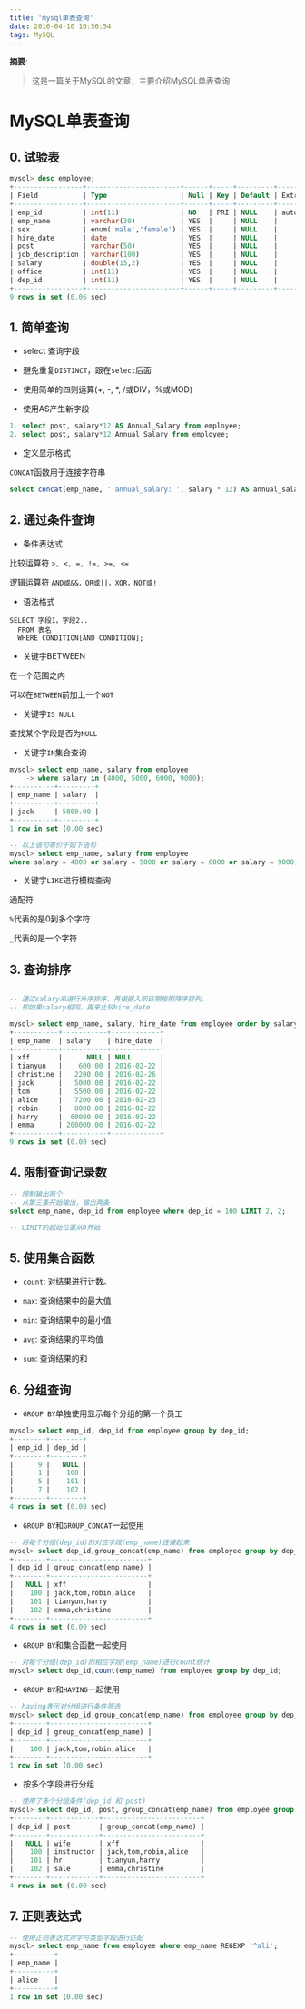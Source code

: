 ```yaml
---
title: 'mysql单表查询'
date: 2016-04-10 10:56:54
tags: MySQL
---
```


__摘要__:
> 这是一篇关于MySQL的文章，主要介绍MySQL单表查询

<!-- more -->
MySQL单表查询
=============

## 0. 试验表

```sql
mysql> desc employee;
+-----------------+-----------------------+------+-----+---------+----------------+
| Field           | Type                  | Null | Key | Default | Extra          |
+-----------------+-----------------------+------+-----+---------+----------------+
| emp_id          | int(11)               | NO   | PRI | NULL    | auto_increment |
| emp_name        | varchar(30)           | YES  |     | NULL    |                |
| sex             | enum('male','female') | YES  |     | NULL    |                |
| hire_date       | date                  | YES  |     | NULL    |                |
| post            | varchar(50)           | YES  |     | NULL    |                |
| job_description | varchar(100)          | YES  |     | NULL    |                |
| salary          | double(15,2)          | YES  |     | NULL    |                |
| office          | int(11)               | YES  |     | NULL    |                |
| dep_id          | int(11)               | YES  |     | NULL    |                |
+-----------------+-----------------------+------+-----+---------+----------------+
9 rows in set (0.06 sec)

```

## 1. 简单查询

+ select 查询字段

+ 避免重复`DISTINCT`，跟在`select`后面

+ 使用简单的四则运算(+, -, *, /或DIV，%或MOD)

+ 使用AS产生新字段

```sql
1. select post, salary*12 AS Annual_Salary from employee;
2. select post, salary*12 Annual_Salary from employee;
```

+ 定义显示格式

`CONCAT`函数用于连接字符串

```sql
select concat(emp_name, ' annual_salary: ', salary * 12) AS annual_salary from employee;
```

## 2. 通过条件查询

+ 条件表达式

比较运算符
`>, <, =, !=, >=, <=`

逻辑运算符
`AND或&&，OR或||，XOR，NOT或!`

+ 语法格式

```
SELECT 字段1，字段2..
  FROM 表名
  WHERE CONDITION[AND CONDITION];
```

+ 关键字BETWEEN

在一个范围之内

可以在`BETWEEN`前加上一个`NOT`

+ 关键字`IS NULL`

查找某个字段是否为`NULL`

+ 关键字`IN`集合查询

```sql
mysql> select emp_name, salary from employee
    -> where salary in (4000, 5000, 6000, 9000);
+----------+---------+
| emp_name | salary  |
+----------+---------+
| jack     | 5000.00 |
+----------+---------+
1 row in set (0.00 sec)

-- 以上语句等价于如下语句
mysql> select emp_name, salary from employee
where salary = 4000 or salary = 5000 or salary = 6000 or salary = 9000;
```

+ 关键字`LIKE`进行模糊查询

通配符

`%`代表的是0到多个字符

`_`代表的是一个字符


## 3. 查询排序

```sql

-- 通过salary来进行升序排序，再根据入职日期按照降序排列。
-- 即如果salary相同，再来比较hire_date

mysql> select emp_name, salary, hire_date from employee order by salary ASC, hire_date DESC;
+-----------+-----------+------------+
| emp_name  | salary    | hire_date  |
+-----------+-----------+------------+
| xff       |      NULL | NULL       |
| tianyun   |    600.00 | 2016-02-22 |
| christine |   2200.00 | 2016-02-26 |
| jack      |   5000.00 | 2016-02-22 |
| tom       |   5500.00 | 2016-02-22 |
| alice     |   7200.00 | 2016-02-23 |
| robin     |   8000.00 | 2016-02-22 |
| harry     |  60000.00 | 2016-02-22 |
| emma      | 200000.00 | 2016-02-22 |
+-----------+-----------+------------+
9 rows in set (0.00 sec)
```

## 4. 限制查询记录数

```sql
-- 限制输出两个
-- 从第三条开始输出，输出两条
select emp_name, dep_id from employee where dep_id = 100 LIMIT 2, 2;

-- LIMIT的起始位置从0开始
```

## 5. 使用集合函数

+ `count`: 对结果进行计数。

+ `max`: 查询结果中的最大值

+ `min`: 查询结果中的最小值

+ `avg`: 查询结果的平均值

+ `sum`: 查询结果的和

## 6. 分组查询

+ `GROUP BY`单独使用显示每个分组的第一个员工

```sql
mysql> select emp_id, dep_id from employee group by dep_id;
+--------+--------+
| emp_id | dep_id |
+--------+--------+
|      9 |   NULL |
|      1 |    100 |
|      5 |    101 |
|      7 |    102 |
+--------+--------+
4 rows in set (0.00 sec)
```

+ `GROUP BY`和`GROUP_CONCAT`一起使用

```sql
-- 将每个分组(dep_id)的对应字段(emp_name)连接起来
mysql> select dep_id,group_concat(emp_name) from employee group by dep_id;
+--------+------------------------+
| dep_id | group_concat(emp_name) |
+--------+------------------------+
|   NULL | xff                    |
|    100 | jack,tom,robin,alice   |
|    101 | tianyun,harry          |
|    102 | emma,christine         |
+--------+------------------------+
4 rows in set (0.00 sec)
```

+ `GROUP BY`和集合函数一起使用

```sql
-- 对每个分组(dep_id)的相应字段(emp_name)进行count统计
mysql> select dep_id,count(emp_name) from employee group by dep_id;

```

+ `GROUP BY`和`HAVING`一起使用

```sql
-- having表示对分组进行条件筛选
mysql> select dep_id,group_concat(emp_name) from employee group by dep_id having count(emp_name)) > 2;
+--------+------------------------+
| dep_id | group_concat(emp_name) |
+--------+------------------------+
|    100 | jack,tom,robin,alice   |
+--------+------------------------+
1 row in set (0.00 sec)
```

+ 按多个字段进行分组

```sql
-- 使用了多个分组条件(dep_id 和 post)
mysql> select dep_id, post, group_concat(emp_name) from employee group by dep_id,post;
+--------+------------+------------------------+
| dep_id | post       | group_concat(emp_name) |
+--------+------------+------------------------+
|   NULL | wife       | xff                    |
|    100 | instructor | jack,tom,robin,alice   |
|    101 | hr         | tianyun,harry          |
|    102 | sale       | emma,christine         |
+--------+------------+------------------------+
4 rows in set (0.00 sec)
```

## 7. 正则表达式

```sql
-- 使用正则表达式对字符类型字段进行匹配
mysql> select emp_name from employee where emp_name REGEXP '^ali';
+----------+
| emp_name |
+----------+
| alice    |
+----------+
1 row in set (0.00 sec)
```
